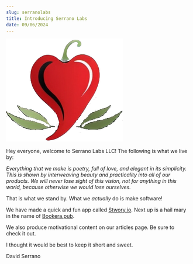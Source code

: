 ```yaml
---
slug: serranolabs
title: Introducing Serrano Labs
date: 09/06/2024
---
```


![Serrano Labs](../static/img/logo.png)

Hey everyone, welcome to Serrano Labs LLC! The following is what we live by:

_Everything that we make is poetry, full of love, and elegant in its simplicity. This is shown by interweaving beauty and practicality into all of our products. We will never lose sight of this vision, not for anything in this world, because otherwise we would lose ourselves._

That is what we stand by. What we _actually_ do is make software!

We have made a quick and fun app called [Stwory.io](https://stwory.io). Next up is a hail mary in the name of [Bookera.pub](https://bookera.pub).

We also produce motivational content on our articles page. Be sure to check it out.

I thought it would be best to keep it short and sweet.

David Serrano
